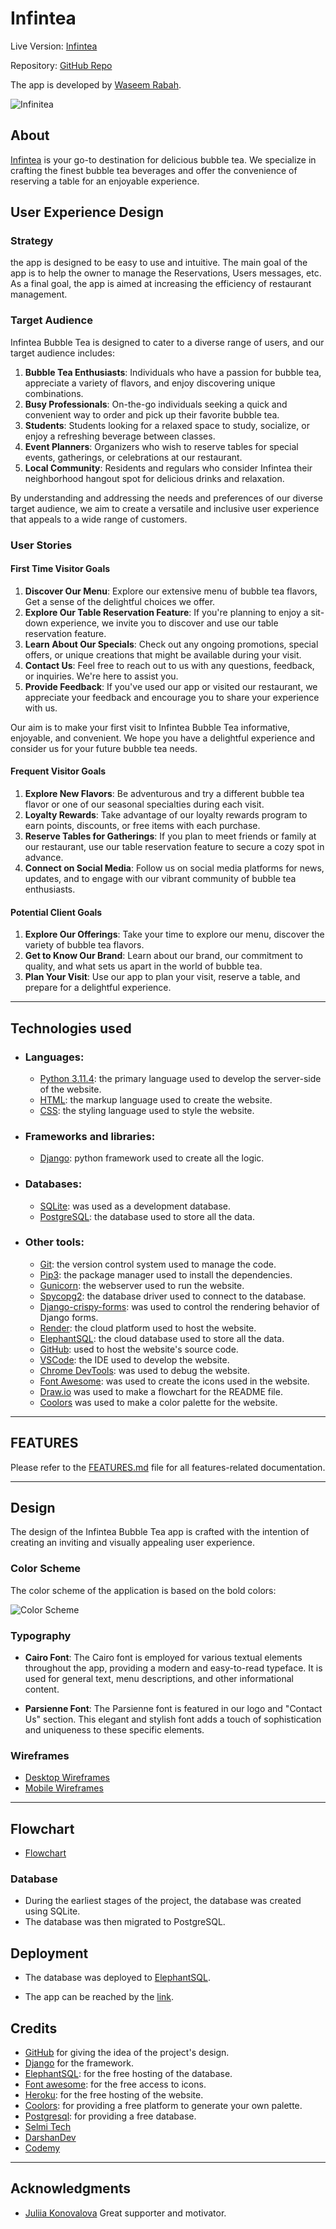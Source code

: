 # Infintea

Live Version: [Infintea](https://django-restaurant-app-c1be60f07ecd.herokuapp.com/)


Repository: [GitHub Repo](https://github.com/WaseemRabah/restaurantapp)

The app is developed by [Waseem Rabah](https://github.com/WaseemRabah).

![Infinitea](documentation/homepage.png)


## About
[Infintea](https://django-restaurant-app-c1be60f07ecd.herokuapp.com/) is your go-to destination for delicious bubble tea. We specialize in crafting the finest bubble tea beverages and offer the convenience of reserving a table for an enjoyable  experience.



## User Experience Design

### Strategy

the app is designed to be easy to use and intuitive. The main goal of the app is to help the owner to manage the Reservations, Users messages, etc.
As a final goal, the app is aimed at increasing the efficiency of restaurant management.

### Target Audience

Infintea Bubble Tea is designed to cater to a diverse range of users, and our target audience includes:

1. **Bubble Tea Enthusiasts**: Individuals who have a passion for bubble tea, appreciate a variety of flavors, and enjoy discovering unique combinations.
2. **Busy Professionals**: On-the-go individuals seeking a quick and convenient way to order and pick up their favorite bubble tea.
3. **Students**: Students looking for a relaxed space to study, socialize, or enjoy a refreshing beverage between classes.
4. **Event Planners**: Organizers who wish to reserve tables for special events, gatherings, or celebrations at our restaurant.
5. **Local Community**: Residents and regulars who consider Infintea their neighborhood hangout spot for delicious drinks and relaxation.

By understanding and addressing the needs and preferences of our diverse target audience, we aim to create a versatile and inclusive user experience that appeals to a wide range of customers.

### User Stories

#### **First Time Visitor Goals**

1. **Discover Our Menu**: Explore our extensive menu of bubble tea flavors, Get a sense of the delightful choices we offer.
2. **Explore Our Table Reservation Feature**: If you're planning to  enjoy a sit-down experience, we invite you to discover and use our table reservation feature.
3. **Learn About Our Specials**: Check out any ongoing promotions, special offers, or unique creations that might be available during your visit.
4. **Contact Us**: Feel free to reach out to us with any questions, feedback, or inquiries. We're here to assist you.
5. **Provide Feedback**: If you've used our app or visited our restaurant, we appreciate your feedback and encourage you to share your experience with us.

Our aim is to make your first visit to Infintea Bubble Tea informative, enjoyable, and convenient. We hope you have a delightful experience and consider us for your future bubble tea needs.

#### **Frequent Visitor Goals**

1. **Explore New Flavors**: Be adventurous and try a different bubble tea flavor or one of our seasonal specialties during each visit.
2. **Loyalty Rewards**: Take advantage of our loyalty rewards program to earn points, discounts, or free items with each purchase.
3. **Reserve Tables for Gatherings**: If you plan to meet friends or family at our restaurant, use our table reservation feature to secure a cozy spot in advance.
4. **Connect on Social Media**: Follow us on social media platforms for news, updates, and to engage with our vibrant community of bubble tea enthusiasts.

#### **Potential Client Goals**

1. **Explore Our Offerings**: Take your time to explore our menu, discover the variety of bubble tea flavors.
2. **Get to Know Our Brand**: Learn about our brand, our commitment to quality, and what sets us apart in the world of bubble tea.
3. **Plan Your Visit**: Use our app to plan your visit, reserve a table, and prepare for a delightful experience.

---

## Technologies used

- ### Languages:

    + [Python 3.11.4](https://www.python.org/downloads/release/python-3114/): the primary language used to develop the server-side of the website.
    + [HTML](https://developer.mozilla.org/en-US/docs/Web/HTML): the markup language used to create the website.
    + [CSS](https://developer.mozilla.org/en-US/docs/Web/css): the styling language used to style the website.


- ### Frameworks and libraries:
    + [Django](https://www.djangoproject.com/): python framework used to create all the logic.


- ### Databases:

    + [SQLite](https://www.sqlite.org/): was used as a development database.
    + [PostgreSQL](https://www.postgresql.org/): the database used to store all the data.


- ### Other tools:

    + [Git](https://git-scm.com/): the version control system used to manage the code.
    + [Pip3](https://pypi.org/project/pip/): the package manager used to install the dependencies.
    + [Gunicorn](https://gunicorn.org/): the webserver used to run the website.
    + [Spycopg2](https://www.python.org/dev/peps/pep-0249/): the database driver used to connect to the database.
    + [Django-crispy-forms](https://django-cryptography.readthedocs.io/en/latest/): was used to control the rendering behavior of Django forms.
    + [Render](https://render.com/): the cloud platform used to host the website.
    + [ElephantSQL](https://www.elephantsql.com/): the cloud database used to store all the data.
    + [GitHub](https://github.com/): used to host the website's source code.
    + [VSCode](https://code.visualstudio.com/): the IDE used to develop the website.
    + [Chrome DevTools](https://developer.chrome.com/docs/devtools/open/): was used to debug the website.
    + [Font Awesome](https://fontawesome.com/): was used to create the icons used in the website.
    + [Draw.io](https://www.lucidchart.com/) was used to make a flowchart for the README file.
    + [Coolors](https://coolors.co/202a3c-1c2431-181f2a-0b1523-65e2d9-925cef-6b28e0-ffffff-eeeeee) was used to make a color palette for the website.

---

## FEATURES

Please refer to the [FEATURES.md](FEATURES.md) file for all features-related documentation.



---


## Design

The design of the Infintea Bubble Tea app is crafted with the intention of creating an inviting and visually appealing user experience. 

### Color Scheme

The color scheme of the application is based on the bold colors:

![Color Scheme](documentation/color-palette.png)

### Typography

- **Cairo Font**: The Cairo font is employed for various textual elements throughout the app, providing a modern and easy-to-read typeface. It is used for general text, menu descriptions, and other informational content.

- **Parsienne Font**: The Parsienne font is featured in our logo and "Contact Us" section. This elegant and stylish font adds a touch of sophistication and uniqueness to these specific elements.


### Wireframes

- [Desktop Wireframes](documentation/desktop_wireframe.pdf)
- [Mobile Wireframes](documentation/mobile_wirframe.pdf)

---


## Flowchart

- [Flowchart](documentation/Blank%20diagram.pdf)



### Database

* During the earliest stages of the project, the database was created using SQLite.
* The database was then migrated to PostgreSQL.


## Deployment


- The database was deployed to [ElephantSQL](https://www.elephantsql.com/).

- The app can be reached by the [link](https://django-restaurant-app-c1be60f07ecd.herokuapp.com/).


## Credits

- [GitHub](https://github.com/) for giving the idea of the project's design.
- [Django](https://www.djangoproject.com/) for the framework.
- [ElephantSQL](https://www.elephantsql.com/): for the free hosting of the database.
- [Font awesome](https://fontawesome.com/): for the free access to icons.
- [Heroku](https://www.heroku.com/): for the free hosting of the website.
- [Coolors](https://coolors.co/): for providing a free platform to generate your own palette.
- [Postgresql](https://www.postgresql.org/): for providing a free database.
- [Selmi Tech](https://www.youtube.com/watch?v=3_3q_dE4_qs)
- [DarshanDev](https://www.youtube.com/@darshandev1754)
- [Codemy](https://www.youtube.com/@Codemycom)

---


## Acknowledgments

- [Juliia Konovalova](https://github.com/IuliiaKonovalova) Great supporter and motivator.